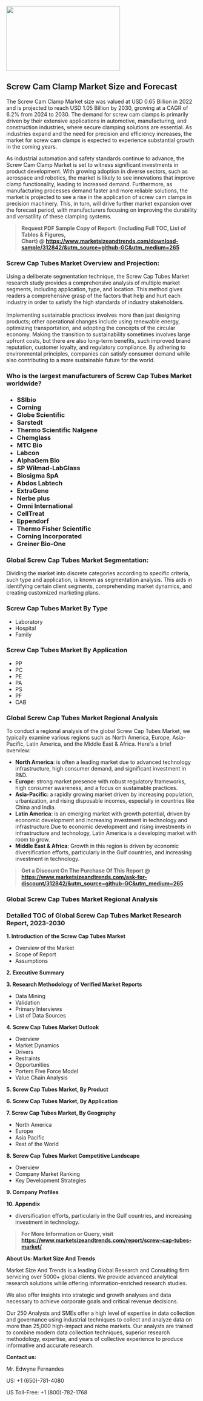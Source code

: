 <p><img class="alignnone size-medium wp-image-20088" src="https://ffe5etoiles.com/wp-content/uploads/2024/12/MST1-300x171.png" alt="" width="300" height="171" /></p><h2>Screw Cam Clamp Market Size and Forecast</h2><p>The Screw Cam Clamp Market size was valued at USD 0.65 Billion in 2022 and is projected to reach USD 1.05 Billion by 2030, growing at a CAGR of 6.2% from 2024 to 2030. The demand for screw cam clamps is primarily driven by their extensive applications in automotive, manufacturing, and construction industries, where secure clamping solutions are essential. As industries expand and the need for precision and efficiency increases, the market for screw cam clamps is expected to experience substantial growth in the coming years.</p><p>As industrial automation and safety standards continue to advance, the Screw Cam Clamp Market is set to witness significant investments in product development. With growing adoption in diverse sectors, such as aerospace and robotics, the market is likely to see innovations that improve clamp functionality, leading to increased demand. Furthermore, as manufacturing processes demand faster and more reliable solutions, the market is projected to see a rise in the application of screw cam clamps in precision machinery. This, in turn, will drive further market expansion over the forecast period, with manufacturers focusing on improving the durability and versatility of these clamping systems.</p></p><blockquote id="" class=""><strong>Request PDF Sample Copy of Report: (Including Full TOC, List of Tables &amp; Figures, Chart)&nbsp;@&nbsp;<strong><a href="https://www.marketsizeandtrends.com/download-sample/312842/&utm_source=github-GC&utm_medium=265" target="_blank">https://www.marketsizeandtrends.com/download-sample/312842/&utm_source=github-GC&utm_medium=265</a></strong></strong></blockquote><h3 id="" class="">Screw Cap Tubes Market&nbsp;Overview and Projection:</h3><p id="" class="">Using a deliberate segmentation technique, the Screw Cap Tubes Market research study provides a comprehensive analysis of multiple market segments, including application, type, and location. This method gives readers a comprehensive grasp of the factors that help and hurt each industry in order to satisfy the high standards of industry stakeholders. <br /> <br />Implementing sustainable practices involves more than just designing products; other operational changes include using renewable energy, optimizing transportation, and adopting the concepts of the circular economy. Making the transition to sustainability sometimes involves large upfront costs, but there are also long-term benefits, such improved brand reputation, customer loyalty, and regulatory compliance. By adhering to environmental principles, companies can satisfy consumer demand while also contributing to a more sustainable future for the world.</p><h3 id="" class="">Who is the largest manufacturers of&nbsp;Screw Cap Tubes Market worldwide?</h3><h3 class=""><p><ul><li>SSIbio </li><li> Corning </li><li> Globe Scientific </li><li> Sarstedt </li><li> Thermo Scientific Nalgene </li><li> Chemglass </li><li> MTC Bio </li><li> Labcon </li><li> AlphaGem Bio </li><li> SP Wilmad-LabGlass </li><li> Biosigma SpA </li><li> Abdos Labtech </li><li> ExtraGene </li><li> Nerbe plus </li><li> Omni International </li><li> CellTreat </li><li> Eppendorf </li><li> Thermo Fisher Scientific </li><li> Corning Incorporated </li><li> Greiner Bio-One</li></ul></p></h3><h3 id="" class="">Global&nbsp;Screw Cap Tubes Market Segmentation:</h3><p id="" class="">Dividing the market into discrete categories according to specific criteria, such type and application, is known as segmentation analysis. This aids in identifying certain client segments, comprehending market dynamics, and creating customized marketing plans.</p><h3 id="" class="">Screw Cap Tubes Market&nbsp;By Type</h3><p><p><ul><li>Laboratory</li><li> Hospital</li><li> Family</p></li></ul></p></p><h3 id="" class="">Screw Cap Tubes Market&nbsp;By Application</h3><p class=""><p><ul><li>PP</li><li> PC</li><li> PE</li><li> PA</li><li> PS</li><li> PF</li><li> CAB</li></ul></p></p><h3 id="" class="">Global Screw Cap Tubes Market Regional Analysis</h3><p id="" class="">To conduct a regional analysis of the global Screw Cap Tubes Market, we typically examine various regions such as North America, Europe, Asia-Pacific, Latin America, and the Middle East &amp; Africa. Here's a brief overview:</p><ul><li><strong>North America</strong>: is often a leading market due to advanced technology infrastructure, high consumer demand, and significant investment in R&amp;D.</li><li><strong>Europe</strong>: strong market presence with robust regulatory frameworks, high consumer awareness, and a focus on sustainable practices.</li><li><strong>Asia-Pacific</strong>: a rapidly growing market driven by increasing population, urbanization, and rising disposable incomes, especially in countries like China and India.</li><li><strong>Latin America</strong>: is an emerging market with growth potential, driven by economic development and increasing investment in technology and infrastructure.Due to economic development and rising investments in infrastructure and technology, Latin America is a developing market with room to grow.</li><li><strong>Middle East &amp; Africa</strong>: Growth in this region is driven by economic diversification efforts, particularly in the Gulf countries, and increasing investment in technology.</li></ul><blockquote id="" class=""><strong>Get a Discount On The Purchase Of This Report @ <strong><a href="https://www.marketsizeandtrends.com/ask-for-discount/312842/&utm_source=github-GC&utm_medium=265" target="_blank">https://www.marketsizeandtrends.com/ask-for-discount/312842/&utm_source=github-GC&utm_medium=265</a></strong></strong></blockquote><h3 id="" class="">Global Screw Cap Tubes Market Regional Analysis</h3><h3 id="" class="">Detailed TOC of Global Screw Cap Tubes Market Research Report, 2023-2030</h3><p id="" class=""><strong>1. Introduction of the Screw Cap Tubes Market</strong></p><ul><li>Overview of the Market</li><li>Scope of Report</li><li>Assumptions</li></ul><p id="" class=""><strong>2. Executive Summary</strong></p><p id="" class=""><strong>3. Research Methodology of Verified Market Reports</strong></p><ul><li>Data Mining</li><li>Validation</li><li>Primary Interviews</li><li>List of Data Sources</li></ul><p id="" class=""><strong>4. Screw Cap Tubes Market Outlook</strong></p><ul><li>Overview</li><li>Market Dynamics</li><li>Drivers</li><li>Restraints</li><li>Opportunities</li><li>Porters Five Force Model</li><li>Value Chain Analysis</li></ul><p id="" class=""><strong>5. Screw Cap Tubes Market, By Product</strong></p><p id="" class=""><strong>6. Screw Cap Tubes Market, By Application</strong></p><p id="" class=""><strong>7. Screw Cap Tubes Market, By Geography</strong></p><ul><li>North America</li><li>Europe</li><li>Asia Pacific</li><li>Rest of the World</li></ul><p id="" class=""><strong>8. Screw Cap Tubes Market Competitive Landscape</strong></p><ul><li>Overview</li><li>Company Market Ranking</li><li>Key Development Strategies</li></ul><p id="" class=""><strong>9. Company Profiles</strong></p><p id="" class=""><strong>10. Appendix</strong></p><ul><li>diversification efforts, particularly in the Gulf countries, and increasing investment in technology.</li></ul><blockquote id="" class=""><strong>For More Information or Query, visit <strong><strong><a href="https://www.marketsizeandtrends.com/report/screw-cap-tubes-market/" target="_blank">https://www.marketsizeandtrends.com/report/screw-cap-tubes-market/</a></strong></strong></strong></blockquote><p id="" class=""><strong>About Us: Market Size And Trends</strong></p><p id="" class="">Market Size And Trends is a leading Global Research and Consulting firm servicing over 5000+ global clients. We provide advanced analytical research solutions while offering information-enriched research studies.</p><p id="" class="">We also offer insights into strategic and growth analyses and data necessary to achieve corporate goals and critical revenue decisions.</p><p id="" class="">Our 250 Analysts and SMEs offer a high level of expertise in data collection and governance using industrial techniques to collect and analyze data on more than 25,000 high-impact and niche markets. Our analysts are trained to combine modern data collection techniques, superior research methodology, expertise, and years of collective experience to produce informative and accurate research.</p><p id="" class=""><strong>Contact us:</strong></p><p id="" class="">Mr. Edwyne Fernandes</p><p id="" class="">US: +1 (650)-781-4080</p><p id="" class="">US Toll-Free: +1 (800)-782-1768</p>

